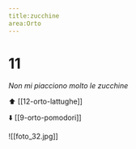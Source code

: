```yaml
---
title:zucchine
area:Orto
---
```

# 11
_Non mi piacciono molto le zucchine_

⬆️ [[12-orto-lattughe]]

⬇️  [[9-orto-pomodori]]

![[foto_32.jpg]]